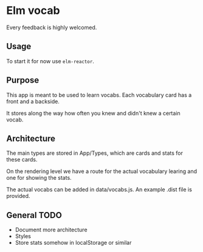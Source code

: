 # Elm vocab

Every feedback is highly welcomed.

## Usage

To start it for now use ```elm-reactor```.

## Purpose

This app is meant to be used to learn vocabs.
Each vocabulary card has a front and a backside.

It stores along the way how often you knew and didn't knew a certain vocab.

## Architecture

The main types are stored in App/Types, which are cards and stats for these cards.

On the rendering level we have a route for the actual vocabulary learing and one for showing the stats.

The actual vocabs can be added in data/vocabs.js. An example .dist file is provided.

## General TODO

* Document more architecture
* Styles
* Store stats somehow in localStorage or similar

